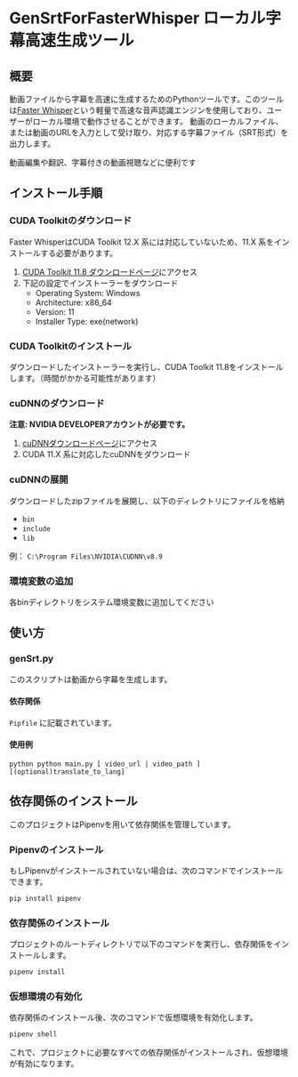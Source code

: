 # GenSrtForFasterWhisper ローカル字幕高速生成ツール

## 概要

動画ファイルから字幕を高速に生成するためのPythonツールです。このツールは[Faster Whisper](https://github.com/guillaumekln/faster-whisper)という軽量で高速な音声認識エンジンを使用しており、ユーザーがローカル環境で動作させることができます。
動画のローカルファイル、または動画のURLを入力として受け取り、対応する字幕ファイル（SRT形式）を出力します。

動画編集や翻訳、字幕付きの動画視聴などに便利です

## インストール手順

### CUDA Toolkitのダウンロード

Faster WhisperはCUDA Toolkit 12.X 系には対応していないため、11.X 系をインストールする必要があります。

1. [CUDA Toolkit 11.8 ダウンロードページ](https://developer.nvidia.com/cuda-11-8-0-download-archive)にアクセス
2. 下記の設定でインストーラーをダウンロード
    - Operating System: Windows
    - Architecture: x86_64
    - Version: 11
    - Installer Type: exe(network)

### CUDA Toolkitのインストール

ダウンロードしたインストーラーを実行し、CUDA Toolkit 11.8をインストールします。（時間がかかる可能性があります）

### cuDNNのダウンロード

**注意: NVIDIA DEVELOPERアカウントが必要です。**

1. [cuDNNダウンロードページ](https://developer.nvidia.com/cudnn)にアクセス
2. CUDA 11.X 系に対応したcuDNNをダウンロード

### cuDNNの展開

ダウンロードしたzipファイルを展開し、以下のディレクトリにファイルを格納
- `bin`
- `include`
- `lib`

例： `C:\Program Files\NVIDIA\CUDNN\v8.9`

### 環境変数の追加

各binディレクトリをシステム環境変数に追加してください

## 使い方

### genSrt.py

このスクリプトは動画から字幕を生成します。

#### 依存関係

`Pipfile` に記載されています。

#### 使用例
```
python python main.py [ video_url | video_path ] [(optional)translate_to_lang]
```

## 依存関係のインストール

このプロジェクトはPipenvを用いて依存関係を管理しています。

### Pipenvのインストール

もしPipenvがインストールされていない場合は、次のコマンドでインストールできます。

```bash
pip install pipenv
```

### 依存関係のインストール

プロジェクトのルートディレクトリで以下のコマンドを実行し、依存関係をインストールします。

```bash
pipenv install
```

### 仮想環境の有効化

依存関係のインストール後、次のコマンドで仮想環境を有効化します。

```bash
pipenv shell
```

これで、プロジェクトに必要なすべての依存関係がインストールされ、仮想環境が有効になります。

